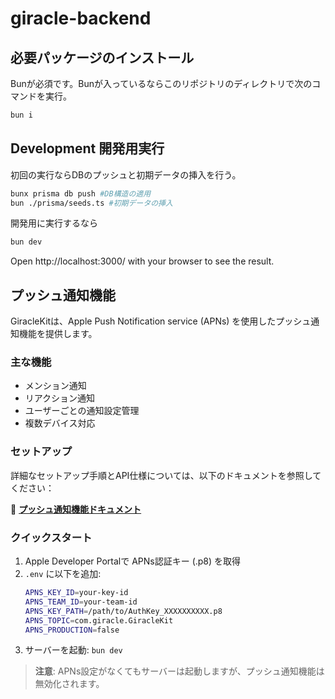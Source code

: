 # giracle-backend

## 必要パッケージのインストール
Bunが必須です。Bunが入っているならこのリポジトリのディレクトリで次のコマンドを実行。
```bash
bun i
```

## Development 開発用実行
初回の実行ならDBのプッシュと初期データの挿入を行う。
```bash
bunx prisma db push #DB構造の適用
bun ./prisma/seeds.ts #初期データの挿入
```
開発用に実行するなら
```bash
bun dev
```

Open http://localhost:3000/ with your browser to see the result.

## プッシュ通知機能

GiracleKitは、Apple Push Notification service (APNs) を使用したプッシュ通知機能を提供します。

### 主な機能
- メンション通知
- リアクション通知
- ユーザーごとの通知設定管理
- 複数デバイス対応

### セットアップ
詳細なセットアップ手順とAPI仕様については、以下のドキュメントを参照してください：

📖 **[プッシュ通知機能ドキュメント](docs/push-notifications.md)**

### クイックスタート

1. Apple Developer Portalで APNs認証キー (.p8) を取得
2. `.env` に以下を追加:
   ```bash
   APNS_KEY_ID=your-key-id
   APNS_TEAM_ID=your-team-id
   APNS_KEY_PATH=/path/to/AuthKey_XXXXXXXXXX.p8
   APNS_TOPIC=com.giracle.GiracleKit
   APNS_PRODUCTION=false
   ```
3. サーバーを起動: `bun dev`

> **注意**: APNs設定がなくてもサーバーは起動しますが、プッシュ通知機能は無効化されます。
